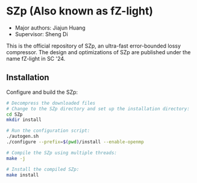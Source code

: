 # SZp (Also known as fZ-light)

* Major authors: Jiajun Huang
* Supervisor: Sheng Di

This is the official repository of SZp, an ultra-fast error-bounded lossy compressor. The design and optimizations of SZp are published under the name fZ-light in SC '24.

## Installation
Configure and build the SZp:
```bash
# Decompress the downloaded files
# Change to the SZp directory and set up the installation directory:
cd SZp
mkdir install

# Run the configuration script:
./autogen.sh
./configure --prefix=$(pwd)/install --enable-openmp

# Compile the SZp using multiple threads:
make -j

# Install the compiled SZp:
make install

```
